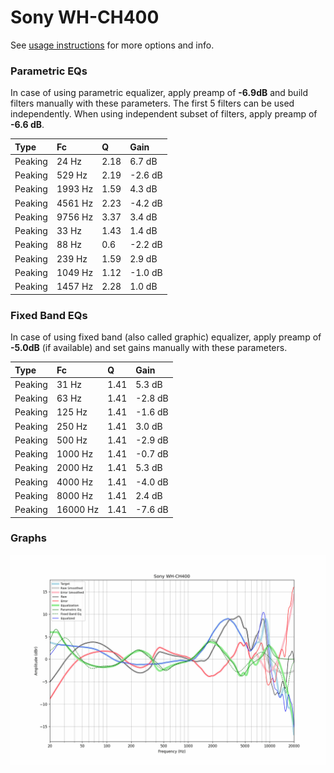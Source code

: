 # Sony WH-CH400
See [usage instructions](https://github.com/jaakkopasanen/AutoEq#usage) for more options and info.

### Parametric EQs
In case of using parametric equalizer, apply preamp of **-6.9dB** and build filters manually
with these parameters. The first 5 filters can be used independently.
When using independent subset of filters, apply preamp of **-6.6 dB**.

| Type    | Fc      |    Q | Gain    |
|:--------|:--------|:-----|:--------|
| Peaking | 24 Hz   | 2.18 | 6.7 dB  |
| Peaking | 529 Hz  | 2.19 | -2.6 dB |
| Peaking | 1993 Hz | 1.59 | 4.3 dB  |
| Peaking | 4561 Hz | 2.23 | -4.2 dB |
| Peaking | 9756 Hz | 3.37 | 3.4 dB  |
| Peaking | 33 Hz   | 1.43 | 1.4 dB  |
| Peaking | 88 Hz   | 0.6  | -2.2 dB |
| Peaking | 239 Hz  | 1.59 | 2.9 dB  |
| Peaking | 1049 Hz | 1.12 | -1.0 dB |
| Peaking | 1457 Hz | 2.28 | 1.0 dB  |

### Fixed Band EQs
In case of using fixed band (also called graphic) equalizer, apply preamp of **-5.0dB**
(if available) and set gains manually with these parameters.

| Type    | Fc       |    Q | Gain    |
|:--------|:---------|:-----|:--------|
| Peaking | 31 Hz    | 1.41 | 5.3 dB  |
| Peaking | 63 Hz    | 1.41 | -2.8 dB |
| Peaking | 125 Hz   | 1.41 | -1.6 dB |
| Peaking | 250 Hz   | 1.41 | 3.0 dB  |
| Peaking | 500 Hz   | 1.41 | -2.9 dB |
| Peaking | 1000 Hz  | 1.41 | -0.7 dB |
| Peaking | 2000 Hz  | 1.41 | 5.3 dB  |
| Peaking | 4000 Hz  | 1.41 | -4.0 dB |
| Peaking | 8000 Hz  | 1.41 | 2.4 dB  |
| Peaking | 16000 Hz | 1.41 | -7.6 dB |

### Graphs
![](./Sony%20WH-CH400.png)